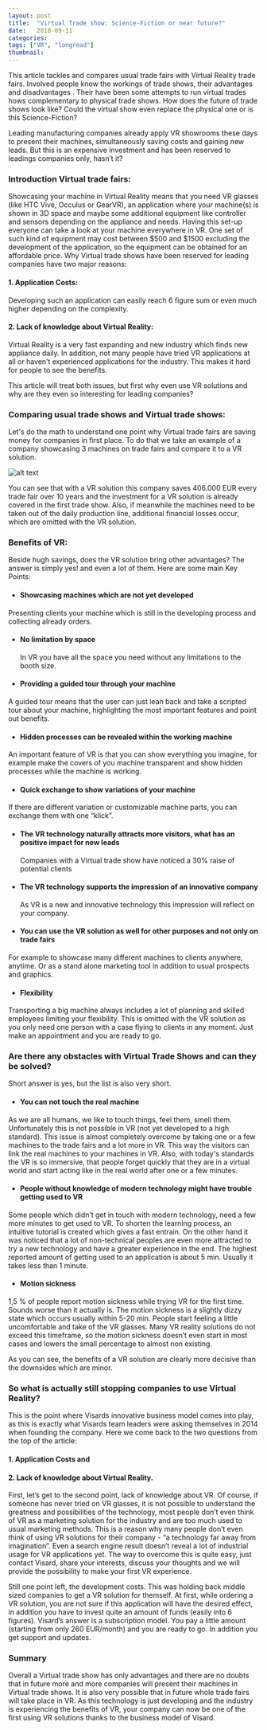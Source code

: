 ```yaml
---
layout: post
title:  "Virtual Trade show: Science-Fiction or near future?"
date:   2018-09-11
categories:  
tags: ["VR", "longread"]
thumbnail: 
---
```


This article tackles and compares usual trade fairs with Virtual Reality trade fairs. Involved people know the workings of  trade shows, their  advantages and disadvantages . Their have been some attempts to run virtual trades hows complementary to physical trade shows.  How does the future of trade shows look like? Could the virtual show  even replace the physical one  or is this Science-Fiction? 

Leading manufacturing companies already apply VR showrooms these days to present their machines, simultaneously saving costs and gaining new leads. But this is an expensive investment and has been reserved to leadings companies only, hasn’t it?


### Introduction Virtual trade fairs:

Showcasing your machine in Virtual Reality means that you need VR glasses (like HTC Vive, Occulus or GearVR), an application where your machine(s) is shown in 3D space and maybe some additional equipment like controller and sensors depending on the appliance and needs.
Having this set-up everyone can take a look at your machine everywhere in VR.
One set of such kind of equipment may cost between $500 and $1500 excluding the development of the application, so the equipment can be obtained for an affordable price. 
Why Virtual trade shows have been reserved for leading companies have two major reasons:

#### 1. Application Costs:
Developing such an application can easily reach 6 figure sum or even much higher depending on the complexity.

#### 2. Lack of knowledge about Virtual Reality: 
Virtual Reality is a very fast expanding and new industry which finds new appliance daily. In addition, not many people have tried VR applications at all or haven’t experienced applications for the industry. This makes it hard for people to see the benefits.

This article will treat both issues, but first why even use VR solutions and why are they even so interesting for leading companies?

### Comparing usual trade shows and Virtual trade shows:

Let's do the math to understand one point why Virtual trade fairs are saving money for companies in first place. To do that we take an example of a company showcasing 3 machines on trade fairs and compare it to a VR solution. 

![alt text](/assets/img/posts/virtual-trade-show/scheme.png "COMPARING USUAL TRADE SHOWS AND VIRTUAL TRADE SHOWS")

You can see that with a VR solution this company saves 406.000 EUR every trade fair over 10 years and the investment for a VR solution is already covered in the first trade show. Also, if meanwhile the machines need to be taken out of the daily production line, additional financial losses occur, which are omitted with the VR solution.

### Benefits of VR:

Beside hugh savings, does the VR solution bring other advantages? The answer is simply yes! and even a lot of them. Here are some main Key Points:

- #### Showcasing machines which are not yet developed
Presenting clients your machine which is still in the developing process and collecting already orders.

- #### No limitation by space
	In VR you have all the space you need without any limitations to the booth size.
- #### Providing a guided tour through your machine
A guided tour means that the user can just lean back and take a scripted tour about your machine, highlighting the most important features and point out benefits. 
- #### Hidden processes can be revealed within the working machine
An important feature of VR is that you can show everything you imagine, for example make the covers of you machine transparent and show hidden processes while the machine is working.
- #### Quick exchange to show variations of your machine
If there are different variation or customizable machine parts, you can exchange them with one “klick”.
- #### The VR technology naturally attracts more visitors, what has an positive impact for new leads
	Companies with a Virtual trade show have noticed a 30% raise of potential clients
- #### The VR technology supports the impression of an innovative company
	As VR is a new and innovative technology this impression will reflect on your company.
- #### You can use the VR solution as well for other purposes and not only on trade fairs
For example to showcase many different machines to clients anywhere, anytime. Or as a stand alone  marketing tool in addition to usual prospects and graphics.
- #### Flexibility
Transporting a big machine always includes a lot of planning and skilled employees limiting your flexibility. This is omitted with the VR solution as you only need one person with a case flying to clients in any moment. Just make an appointment and you are ready to go.

### Are there any obstacles with Virtual Trade Shows and can they be solved?

Short answer is yes, but the list is also very short.
- #### You can not touch the real machine
As we are all humans, we like to touch things, feel them, smell them. Unfortunately this is not possible in VR (not yet developed to a high standard). This issue is almost completely overcome by taking one or a few machines to the trade fairs and a lot more in VR. This way the visitors can link the real machines to your machines in VR. Also, with today's standards the VR is so immersive, that people forget quickly that they are in a virtual world and start acting like in the real world after one or a few minutes.
- #### People without knowledge of modern technology might have trouble getting used to VR
Some people which didn’t get in touch with modern technology, need a few more minutes to get used to VR. To shorten the learning process, an intuitive tutorial is created which gives a fast entrain. On the other hand it was noticed that a lot of non-technical peoples are even more attracted to try a new technology and have a greater experience in the end. The highest reported amount of getting used to an application is about 5 min. Usually it takes less than 1 minute.
- #### Motion sickness
1,5 % of people report motion sickness while trying VR for the first time. Sounds worse than it actually is. The motion sickness is a slightly dizzy state which occurs usually within 5-20 min. People start feeling a little uncomfortable and take of the VR glasses. Many VR reality solutions do not exceed this timeframe, so the motion sickness doesn’t even start in most cases and lowers the small percentage to almost non existing.

As you can see, the benefits of a VR solution are clearly more decisive than the downsides which are minor.

### So what is actually still stopping companies to use Virtual Reality?

This is the point where Visards innovative business model comes into play, as this is exactly what Visards team leaders were asking themselves in 2014 when founding the company. 
Here we come back to the two questions from the top of the article:
#### 1. Application Costs and
#### 2. Lack of knowledge about Virtual Reality.

First, let’s get to the second point, lack of knowledge about VR. 
Of course, if someone has never tried on VR glasses, it is not possible to understand the greatness and possibilities of the technology, most people don’t even think of VR as a marketing solution for the industry and are too much used to usual marketing methods. This is a reason why many people don’t even think of using VR solutions for their company - “a technology far away from imagination”. Even a search engine result doesn’t reveal a lot of industrial usage for VR applications yet. The way to overcome this is quite easy, just contact Visard, share your interests, discuss your thoughts and we will provide the possibility to make your first VR experience.

Still one point left, the development costs. This was holding back middle sized companies to get a VR solution for themself. At first, while ordering a VR solution, you are not sure if this application will have the desired effect, in addition you have to invest quite an amount of funds (easily into 6 figures). Visard’s answer is a subscription model. You pay a little amount (starting from only 260 EUR/month) and you are ready to go. In addition you get support and updates.

### Summary
Overall a Virtual trade show has only advantages and there are no doubts that in future more and more companies will present their machines in Virtual trade shows. It is also very possible that in future whole trade fairs will take place in VR. 
As this technology is just developing and the industry is experiencing the benefits of VR, your company can now be one of the first using VR solutions thanks to the business model of Visard. 





